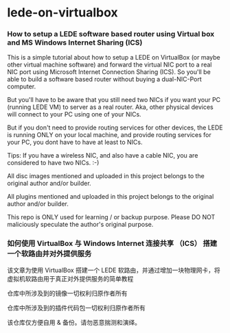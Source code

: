 # lede-on-virtualbox

### How to setup a LEDE software based router using Virtual box and MS Windows Internet Sharing (ICS)

This is a simple tutorial about how to setup a LEDE on VirtualBox (or maybe other virtual machine software)
and forward the virtual NIC port to a real NIC port using Microsoft Internet Connection Sharing (ICS).
So you'll be able to build a software based router without buying a dual-NIC-Port computer.

But you'll have to be aware that you still need two NICs if you want your PC (running LEDE VM) to server as a real router.
Aka, other physical devices will connect to your PC using one of your NICs.

But if you don't need to provide routing services for other devices, the LEDE is running ONLY on your local machine, and provide 
routing services for your PC, you dont have to have at least to NICs.

Tips: If you have a wireless NIC, and also have a cable NIC, you are considered to have two NICs. :-)

All disc images mentioned and uploaded in this project belongs to the original author and/or builder.

All plugins mentioned and uploaded in this project belongs to the original author and/or builder.

This repo is ONLY used for learning / or backup purpose. Please DO NOT maliciously speculate the author's original purpose.  
 
### 如何使用 VirtualBox 与 Windows Internet 连接共享 （ICS） 搭建一个软路由并对外提供服务
 
该文章为使用 VirtualBox 搭建一个 LEDE 软路由，并通过增加一块物理网卡，将虚拟机软路由用于真正对外提供服务的简单教程

仓库中所涉及到的镜像一切权利归原作者所有

仓库中所涉及到的插件代码包一切权利归原作者所有

该仓库仅方便自用 & 备份。请勿恶意揣测和演绎。


